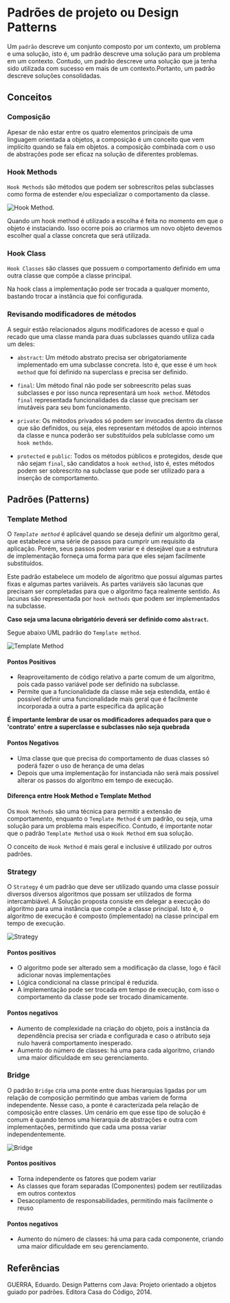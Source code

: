 # Padrões de projeto ou Design Patterns

Um `padrão` descreve um conjunto composto por um contexto, um problema e uma solução, isto é, um padrão descreve uma solução para um problema em um contexto. Contudo, um padrão descreve uma solução que ja tenha sido utilizada com sucesso em mais de um contexto.Portanto, um padrão descreve soluções consolidadas.

## Conceitos
### Composição
Apesar de não estar entre os quatro elementos principais de uma linguagem orientada a objetos, a composição é um conceito que vem implícito quando se fala em objetos. a composição combinada com o uso de abstrações pode ser eficaz na solução de diferentes
problemas.

### Hook Methods
`Hook Methods` são métodos que podem ser sobrescritos pelas subclasses como forma de estender e/ou especializar o comportamento da classe.

![Hook Method](/media/engenharia_software/hookMethod.png).

Quando um hook method é utilizado a escolha é feita no momento em que o objeto é instaciando. Isso ocorre pois ao criarmos um novo objeto devemos escolher qual a classe concreta que será utilizada.

### Hook Class
`Hook Classes` são classes que possuem o comportamento definido em uma outra classe que compõe a classe principal.

Na hook class a implementação pode ser trocada a qualquer momento, bastando trocar a instância que foi configurada.

### Revisando modificadores de métodos
A seguir estão relacionados alguns modificadores de acesso e qual o recado que uma classe manda para duas subclasses quando utiliza cada um deles:

* `abstract`: Um método abstrato precisa ser obrigatoriamente implementado em uma subclasse concreta. Isto é, que esse é um `hook method` que foi definido na superclass e precisa ser definido.

* `final`: Um método final não pode ser sobreescrito pelas suas subclasses e por isso nunca representará um `hook method`. Métodos `final` representada funcionalidades da classe que precisam ser imutáveis para seu bom funcionamento.

* `private`: Os métodos privados só podem ser invocados dentro da classe que são definidos, ou seja, eles representam métodos de apoio internos da classe e nunca poderão ser substituídos pela sublclasse como um `hook methdo`.

* `protected` e `public`: Todos os métodos públicos e protegidos, desde que não sejam `final`, são candidatos a `hook method`, isto é, estes métodos podem ser sobrescrito na subclasse que pode ser utilizado para a inserção de comportamento.

## Padrões (Patterns)

### Template Method
O *`Template method`* é aplicável quando se deseja definir um algoritmo geral, que estabelece uma série de passos para cumprir um requisito da aplicação. Porém, seus passos podem variar e é desejável que a estrutura de implementação forneça uma forma para que eles sejam facilmente substituídos.

Este padrão estabelece um modelo de algoritmo que possui algumas partes fixas e algumas partes variáveis. As partes variáveis são lacunas que precisam ser completadas para que o algoritmo faça realmente sentido. As lacunas são representada por `hook methods` que podem ser implementados na subclasse.

**Caso seja uma lacuna obrigatório deverá ser definido como `abstract`.**

Segue abaixo UML padrão do `Template method`.

![Template Method](/media/engenharia_software/templateMethod.png)

#### Pontos Positivos

* Reaproveitamento de código relativo a parte comum de um algoritmo, pois cada passo variável pode ser definido na subclasse.
* Permite que a funcionalidade da classe mãe seja estendida, então é possível definir uma funcionalidade mais geral que é facilmente incorporada a outra a parte específica da aplicação

**É importante lembrar de usar os modificadores adequados para que o 'contrato' entre a superclasse e subclasses não seja quebrada**

#### Pontos Negativos

* Uma classe que que precisa do comportamento de duas classes só poderá fazer o uso de herança de uma delas
* Depois que uma implementação for instanciada não será mais possível alterar os passos do algoritmo em tempo de execução.

#### Diferença entre Hook Method e Template Method

Os `Hook Methods` são uma técnica para permitir a extensão de comportamento, enquanto o `Template Method` é um padrão, ou seja, uma solução para um problema mais específico. Contudo, é importante notar que o padrão `Template Method` usa o `Hook Method` em sua solução.

O conceito de `Hook Method` é mais geral e inclusive é utilizado por outros padrões.

### Strategy

O `Strategy` é um padrão que deve ser utilizado quando uma classe possuir diversos diversos algoritmos que possam ser utilizados de forma intercambiável. A Solução proposta consiste em delegar a execução do algoritmo para uma instância que compõe a classe principal. Isto é, o algoritmo de execução é composto (implementado) na classe principal em tempo de execução.

![Strategy](/media/engenharia_software/strategy.jpg)

#### Pontos positivos
* O algoritmo pode ser alterado sem a modificação da classe, logo é fácil adicionar novas implementações
* Lógica condicional na classe principal é reduzida.
* A implementação pode ser trocada em tempo de execução, com isso o comportamento da classe pode ser trocado dinamicamente.

#### Pontos negativos
* Aumento de complexidade na criação do objeto, pois a instância da dependência precisa ser criada e configurada e caso o atributo seja nulo haverá comportamento inesperado.
* Aumento do número de classes: há uma para cada algoritmo, criando uma maior dificuldade em seu gerenciamento.

### Bridge

O padrão `Bridge` cria uma ponte entre duas hierarquias ligadas por um relação de composição permitindo que ambas variem de forma independente. Nesse caso, a ponte é caracterizada pela relação de composição entre classes.
Um cenário em que esse tipo de solução é comum é quando temos uma hierarquia de abstrações e outra com implementações, permitindo que cada uma possa variar independentemente.

![Bridge](/media/engenharia_software/bridge.jpg)

#### Pontos positivos
* Torna independente os fatores que podem variar
* As classes que foram separadas (Componentes) podem ser reutilizadas em outros contextos
* Desacoplamento de responsabilidades, permitindo mais facilmente o reuso

#### Pontos negativos
* Aumento do número de classes: há uma para cada componente, criando uma maior dificuldade em seu gerenciamento.


## Referências

GUERRA, Eduardo. Design Patterns com Java: Projeto orientado a objetos guiado por padrões. Editora Casa do Código,
2014.
